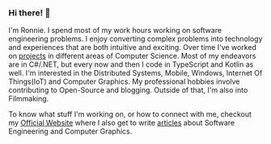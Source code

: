 ### Hi there! 👋
I'm Ronnie. I spend most of my work hours working on software engineering problems. I enjoy converting complex problems into technology and experiences that are both intuitive and exciting. Over time I've worked on [projects](https://ronnielutalo.github.io/projects/) in different areas of Computer Science. Most of my endeavors are in C#/.NET, but every now and then I code in TypeScript and Kotlin as well. I'm interested in the Distributed Systems, Mobile, Windows, Internet Of Things(IoT) and Computer Graphics. My professional hobbies involve contributing to Open-Source and blogging. Outside of that, I'm also into Filmmaking.

To know what stuff I'm working on, or how to connect with me, checkout my <a href="https://ronnielutaro.github.io/portfolio/" target="_blank">Official Website</a> where I also get to write [articles](https://ronnielutalo.github.io/blog/) about Software Engineering and Computer Graphics.
